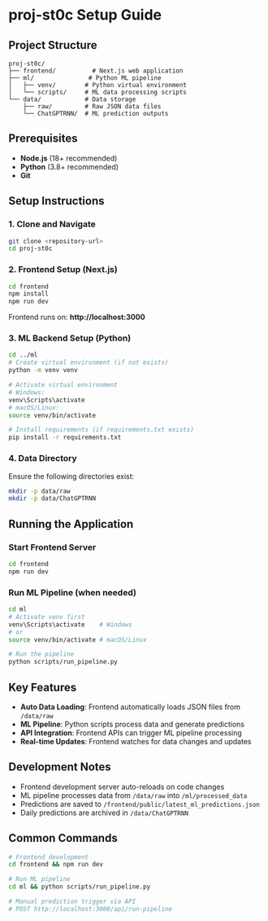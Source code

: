 # proj-st0c Setup Guide

## Project Structure
```
proj-st0c/
├── frontend/          # Next.js web application
├── ml/               # Python ML pipeline
│   ├── venv/        # Python virtual environment
│   └── scripts/     # ML data processing scripts
└── data/            # Data storage
    ├── raw/         # Raw JSON data files
    └── ChatGPTRNN/  # ML prediction outputs
```

## Prerequisites
- **Node.js** (18+ recommended)
- **Python** (3.8+ recommended)
- **Git**

## Setup Instructions

### 1. Clone and Navigate
```bash
git clone <repository-url>
cd proj-st0c
```

### 2. Frontend Setup (Next.js)
```bash
cd frontend
npm install
npm run dev
```
Frontend runs on: **http://localhost:3000**

### 3. ML Backend Setup (Python)
```bash
cd ../ml
# Create virtual environment (if not exists)
python -m venv venv

# Activate virtual environment
# Windows:
venv\Scripts\activate
# macOS/Linux:
source venv/bin/activate

# Install requirements (if requirements.txt exists)
pip install -r requirements.txt
```

### 4. Data Directory
Ensure the following directories exist:
```bash
mkdir -p data/raw
mkdir -p data/ChatGPTRNN
```

## Running the Application

### Start Frontend Server
```bash
cd frontend
npm run dev
```

### Run ML Pipeline (when needed)
```bash
cd ml
# Activate venv first
venv\Scripts\activate    # Windows
# or
source venv/bin/activate # macOS/Linux

# Run the pipeline
python scripts/run_pipeline.py
```

## Key Features
- **Auto Data Loading**: Frontend automatically loads JSON files from `/data/raw`
- **ML Pipeline**: Python scripts process data and generate predictions
- **API Integration**: Frontend APIs can trigger ML pipeline processing
- **Real-time Updates**: Frontend watches for data changes and updates

## Development Notes
- Frontend development server auto-reloads on code changes
- ML pipeline processes data from `/data/raw` into `/ml/processed_data`
- Predictions are saved to `/frontend/public/latest_ml_predictions.json`
- Daily predictions are archived in `/data/ChatGPTRNN`

## Common Commands
```bash
# Frontend development
cd frontend && npm run dev

# Run ML pipeline
cd ml && python scripts/run_pipeline.py

# Manual prediction trigger via API
# POST http://localhost:3000/api/run-pipeline
```
